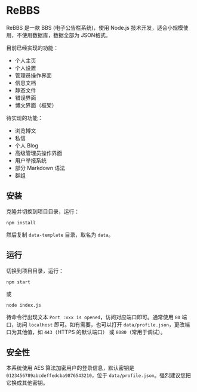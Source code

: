 # ReBBS

ReBBS 是一款 BBS (电子公告栏系统)，使用 Node.js 技术开发，适合小规模使用，不使用数据库，数据全部为 JSON格式。

目前已经实现的功能：

- 个人主页
- 个人设置
- 管理员操作界面
- 信息文档
- 静态文件
- 错误界面
- 博文界面（框架）

待实现的功能：

- 浏览博文
- 私信
- 个人 Blog
- 高级管理员操作界面
- 用户举报系统
- 部分 Markdown 语法
- 群组

## 安装

克隆并切换到项目目录，运行：

```shell
npm install
```

然后复制 `data-template` 目录，取名为 `data`。

## 运行

切换到项目目录，运行：

```shell
npm start
```

或

```shell
node index.js
```

待命令行出现文本 `Port :xxx is opened`，访问对应端口即可。通常使用 `80` 端口，访问 `localhost` 即可。如有需要，也可以打开 `data/profile.json`，更改端口为其他值，如 `443`（HTTPS 的默认端口） 或 `8080`（常用于调试）。

## 安全性

本系统使用 AES 算法加密用户的登录信息，默认密钥是 `0123456789abcdeffedcba9876543210`，位于 `data/profile.json`。强烈建议您把它换成其他密钥。
